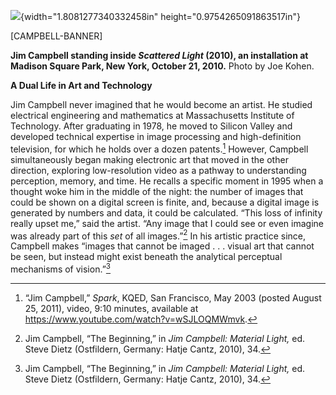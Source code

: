 ![](media/image1.png){width="1.8081277340332458in" height="0.9754265091863517in"}

\[CAMPBELL-BANNER\]

**Jim Campbell standing inside *Scattered Light* (2010), an installation at Madison Square Park, New York, October 21, 2010.** Photo by Joe Kohen.

**A Dual Life in Art and Technology**

Jim Campbell never imagined that he would become an artist. He studied electrical engineering and mathematics at Massachusetts Institute of Technology. After graduating in 1978, he moved to Silicon Valley and developed technical expertise in image processing and high-definition television, for which he holds over a dozen patents.[^1] However, Campbell simultaneously began making electronic art that moved in the other direction, exploring low-resolution video as a pathway to understanding perception, memory, and time. He recalls a specific moment in 1995 when a thought woke him in the middle of the night: the number of images that could be shown on a digital screen is finite, and, because a digital image is generated by numbers and data, it could be calculated. “This loss of infinity really upset me,” said the artist. “Any image that I could see or even imagine was already part of this *set* of all images.”[^2] In his artistic practice since, Campbell makes “images that cannot be imaged . . . visual art that cannot be seen, but instead might exist beneath the analytical perceptual mechanisms of vision.”[^3]

[^1]: “Jim Campbell,” *Spark*, KQED, San Francisco, May 2003 (posted August 25, 2011), video, 9:10 minutes, available at https://www.youtube.com/watch?v=wSJLOQMWmvk.

[^2]: Jim Campbell, “The Beginning,” in *Jim Campbell: Material Light,* ed. Steve Dietz (Ostfildern, Germany: Hatje Cantz, 2010), 34.

[^3]: Jim Campbell, “The Beginning,” in *Jim Campbell: Material Light,* ed. Steve Dietz (Ostfildern, Germany: Hatje Cantz, 2010), 34.
